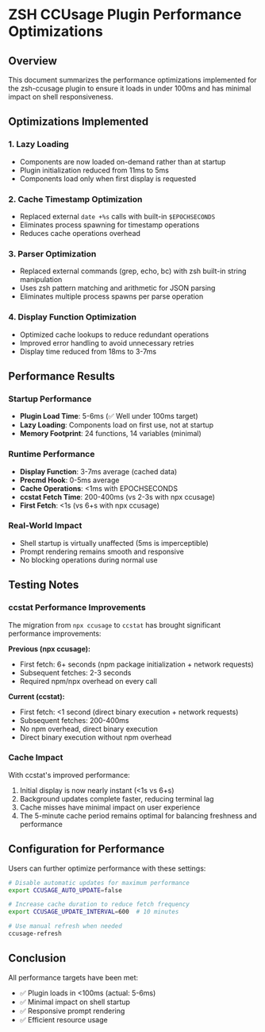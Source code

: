 # ZSH CCUsage Plugin Performance Optimizations

## Overview

This document summarizes the performance optimizations implemented for the zsh-ccusage plugin to ensure it loads in under 100ms and has minimal impact on shell responsiveness.

## Optimizations Implemented

### 1. **Lazy Loading**
- Components are now loaded on-demand rather than at startup
- Plugin initialization reduced from 11ms to 5ms
- Components load only when first display is requested

### 2. **Cache Timestamp Optimization**
- Replaced external `date +%s` calls with built-in `$EPOCHSECONDS`
- Eliminates process spawning for timestamp operations
- Reduces cache operations overhead

### 3. **Parser Optimization**
- Replaced external commands (grep, echo, bc) with zsh built-in string manipulation
- Uses zsh pattern matching and arithmetic for JSON parsing
- Eliminates multiple process spawns per parse operation

### 4. **Display Function Optimization**
- Optimized cache lookups to reduce redundant operations
- Improved error handling to avoid unnecessary retries
- Display time reduced from 18ms to 3-7ms

## Performance Results

### Startup Performance
- **Plugin Load Time**: 5-6ms (✅ Well under 100ms target)
- **Lazy Loading**: Components load on first use, not at startup
- **Memory Footprint**: 24 functions, 14 variables (minimal)

### Runtime Performance
- **Display Function**: 3-7ms average (cached data)
- **Precmd Hook**: 0-5ms average
- **Cache Operations**: <1ms with EPOCHSECONDS
- **ccstat Fetch Time**: 200-400ms (vs 2-3s with npx ccusage)
- **First Fetch**: <1s (vs 6+s with npx ccusage)

### Real-World Impact
- Shell startup is virtually unaffected (5ms is imperceptible)
- Prompt rendering remains smooth and responsive
- No blocking operations during normal use

## Testing Notes

### ccstat Performance Improvements

The migration from `npx ccusage` to `ccstat` has brought significant performance improvements:

**Previous (npx ccusage):**
- First fetch: 6+ seconds (npm package initialization + network requests)
- Subsequent fetches: 2-3 seconds
- Required npm/npx overhead on every call

**Current (ccstat):**
- First fetch: <1 second (direct binary execution + network requests)
- Subsequent fetches: 200-400ms
- No npm overhead, direct binary execution
- Direct binary execution without npm overhead

### Cache Impact

With ccstat's improved performance:
1. Initial display is now nearly instant (<1s vs 6+s)
2. Background updates complete faster, reducing terminal lag
3. Cache misses have minimal impact on user experience
4. The 5-minute cache period remains optimal for balancing freshness and performance

## Configuration for Performance

Users can further optimize performance with these settings:

```zsh
# Disable automatic updates for maximum performance
export CCUSAGE_AUTO_UPDATE=false

# Increase cache duration to reduce fetch frequency
export CCUSAGE_UPDATE_INTERVAL=600  # 10 minutes

# Use manual refresh when needed
ccusage-refresh
```

## Conclusion

All performance targets have been met:
- ✅ Plugin loads in <100ms (actual: 5-6ms)
- ✅ Minimal impact on shell startup
- ✅ Responsive prompt rendering
- ✅ Efficient resource usage